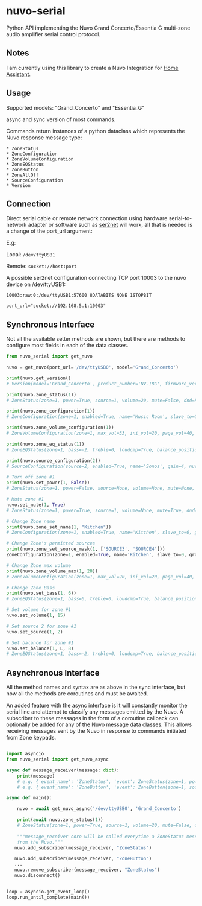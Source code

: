 # nuvo-serial
Python API implementing the Nuvo Grand Concerto/Essentia G multi-zone audio amplifier serial control protocol.


## Notes
I am currently using this library to create a Nuvo Integration for [Home Assistant](https://www.home-assistant.io/).

## Usage

Supported models: "Grand_Concerto" and "Essentia_G"

async and sync version of most commands.

Commands return instances of a python dataclass which represents the Nuvo response message type:

```
* ZoneStatus
* ZoneConfiguration
* ZoneVolumeConfiguration
* ZoneEQStatus
* ZoneButton
* ZoneAllOff
* SourceConfiguration
* Version
```
## Connection
Direct serial cable or remote network connection using hardware serial-to-network adapter or software such as [ser2net](https://linux.die.net/man/8/ser2net) will
work, all that is needed is a change of the port_url argument:

E.g:

Local: ```/dev/ttyUSB1```

Remote: ```socket://host:port```

A possible ser2net configuration connecting TCP port 10003 to the nuvo device on /dev/ttyUSB1:

```10003:raw:0:/dev/ttyUSB1:57600 8DATABITS NONE 1STOPBIT```

 ```port_url="socket://192.168.5.1:10003"```

## Synchronous Interface

Not all the available setter methods are
shown, but there are methods to configure most fields in each of the data classes.

```python
from nuvo_serial import get_nuvo

nuvo = get_nuvo(port_url='/dev/ttyUSB0', model='Grand_Concerto')

print(nuvo.get_version()
# Version(model='Grand_Concerto', product_number='NV-I8G', firmware_version='FWv2.66', hardware_version='HWv0')

print(nuvo.zone_status(1))
# ZoneStatus(zone=1, power=True, source=1, volume=20, mute=False, dnd=False, lock=False)

print(nuvo.zone_configuration(1))
# ZoneConfiguration(zone=1, enabled=True, name='Music Room', slave_to=0, group=0, sources=['SOURCE1'], exclusive_source=False, ir_enabled=1, dnd=[], locked=False, slave_eq=0)

print(nuvo.zone_volume_configuration(1))
# ZoneVolumeConfiguration(zone=1, max_vol=33, ini_vol=20, page_vol=40, party_vol=50, vol_rst=False)

print(nuvo.zone_eq_status(1))
# ZoneEQStatus(zone=1, bass=-2, treble=0, loudcmp=True, balance_position='C', balance_value=0)

print(nuvo.source_configuration(2))
# SourceConfiguration(source=2, enabled=True, name='Sonos', gain=4, nuvonet_source=False, short_name='SON')

# Turn off zone #1
print(nuvo.set_power(1, False))
# ZoneStatus(zone=1, power=False, source=None, volume=None, mute=None, dnd=None, lock=None)

# Mute zone #1
nuvo.set_mute(1, True)
# ZoneStatus(zone=1, power=True, source=1, volume=None, mute=True, dnd=False, lock=False)

# Change Zone name
print(nuvo.zone_set_name(1, "Kitchen"))
# ZoneConfiguration(zone=1, enabled=True, name='Kitchen', slave_to=0, group=0, sources=['SOURCE1'], exclusive_source=False, ir_enabled=1, dnd=[], locked=False, slave_eq=0)

# Change Zone's permitted sources
print(nuvo.zone_set_source_mask(1, ['SOURCE3', 'SOURCE4']))
ZoneConfiguration(zone=1, enabled=True, name='Kitchen', slave_to=0, group=0, sources=['SOURCE3', 'SOURCE4'], exclusive_source=False, ir_enabled=1, dnd=[], locked=False, slave_eq=0)

# Change Zone max volume
print(nuvo.zone_volume_max(1, 20))
# ZoneVolumeConfiguration(zone=1, max_vol=20, ini_vol=20, page_vol=40, party_vol=50, vol_rst=False)

# Change Zone Bass
print(nuvo.set_bass(1, 6))
# ZoneEQStatus(zone=1, bass=6, treble=0, loudcmp=True, balance_position='C', balance_value=0)

# Set volume for zone #1
nuvo.set_volume(1, 15)

# Set source 2 for zone #1 
nuvo.set_source(1, 2)

# Set balance for zone #1
nuvo.set_balance(1, L, 8)
# ZoneEQStatus(zone=1, bass=-2, treble=0, loudcmp=True, balance_position='L', balance_value=8)

```

## Asynchronous Interface

All the method names and syntax are as above in the sync interface, but now all the methods are coroutines and must
be awaited.

An added feature with the async interface is it will constantly monitor the
serial line and attempt to classify any messages emitted by the Nuvo.
A subscriber to these messages in the form of a coroutine callback can optionally be added
for any of the Nuvo message data classes.  This allows receiving messages sent
by the Nuvo in response to commands initiated from Zone keypads.

```python

import asyncio
from nuvo_serial import get_nuvo_async

async def message_receiver(message: dict):
    print(message)
    # e.g. {'event_name': 'ZoneStatus', 'event': ZoneStatus(zone=1, power=True, source=1, volume=None, mute=True, dnd=False, lock=False)}
    # e.g. {'event_name': 'ZoneButton', 'event': ZoneButton(zone=1, source=1, button='PLAYPAUSE')}

async def main():

    nuvo = await get_nuvo_async('/dev/ttyUSB0', 'Grand_Concerto')

    print(await nuvo.zone_status(1))
    # ZoneStatus(zone=1, power=True, source=1, volume=20, mute=False, dnd=False, lock=False)
   
    """message_receiver coro will be called everytime a ZoneStatus message is received
    from the Nuvo."""
   nuvo.add_subscriber(message_receiver, "ZoneStatus")

   nuvo.add_subscriber(message_receiver, "ZoneButton")
   ...
   nuvo.remove_subscriber(message_receiver, "ZoneStatus")
   nuvo.disconnect()


loop = asyncio.get_event_loop()
loop.run_until_complete(main())

```
